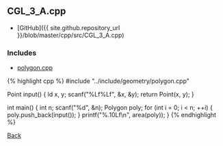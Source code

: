 ## CGL_3_A.cpp

- [GitHub]({{ site.github.repository_url }}/blob/master/cpp/src/CGL_3_A.cpp)

### Includes

- [polygon.cpp](../include/geometry/polygon)

{% highlight cpp %}
#include "../include/geometry/polygon.cpp"

Point input() {
  ld x, y;
  scanf("%Lf%Lf", &x, &y);
  return Point(x, y);
}

int main() {
  int n;
  scanf("%d", &n);
  Polygon poly;
  for (int i = 0; i < n; ++i) {
    poly.push_back(input());
  }
  printf("%.10Lf\n", area(poly));
}
{% endhighlight %}

[Back](../..)

